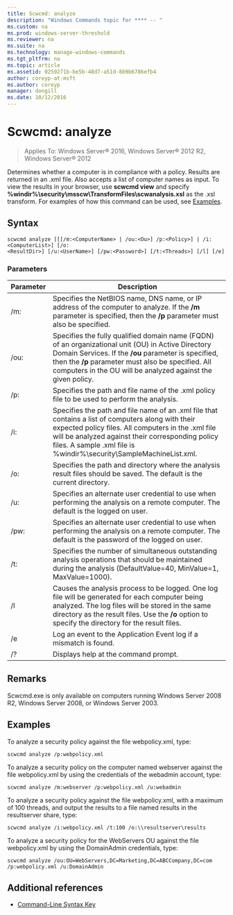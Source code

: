 ```yaml
---
title: Scwcmd: analyze
description: "Windows Commands topic for **** -- "
ms.custom: na
ms.prod: windows-server-threshold
ms.reviewer: na
ms.suite: na
ms.technology: manage-windows-commands
ms.tgt_pltfrm: na
ms.topic: article
ms.assetid: 0259271b-be5b-48d7-a51d-8b9b6786efb4
author: coreyp-at-msft
ms.author: coreyp
manager: dongill
ms.date: 10/12/2016
---
```


# Scwcmd: analyze

>Applies To: Windows Server&reg; 2016, Windows Server&reg; 2012 R2, Windows Server&reg; 2012

Determines whether a computer is in compliance with a policy. Results are returned in an .xml file. Also accepts a list of computer names as input. To view the results in your browser, use **scwcmd view** and specify **%windir%\security\msscw\TransformFiles\scwanalysis.xsl** as the .xsl transform. For examples of how this command can be used, see [Examples](#BKMK_Examples).
## Syntax
```
scwcmd analyze [[[/m:<ComputerName> | /ou:<Ou>] /p:<Policy>] | /i:<ComputerList>] [/o:
<ResultDir>] [/u:<UserName>] [/pw:<Password>] [/t:<Threads>] [/l] [/e]
```
### Parameters
|Parameter|Description|
|-------------|---------------|
|/m:<ComputerName>|Specifies the NetBIOS name, DNS name, or IP address of the computer to analyze. If the **/m** parameter is specified, then the **/p** parameter must also be specified.|
|/ou:<OuName>|Specifies the fully qualified domain name (FQDN) of an organizational unit (OU) in Active Directory Domain Services. If the **/ou** parameter is specified, then the **/p** parameter must also be specified. All computers in the OU will be analyzed against the given policy.|
|/p:<Policy>|Specifies the path and file name of the .xml policy file to be used to perform the analysis.|
|/i:<ComputerList>|Specifies the path and file name of an .xml file that contains a list of computers along with their expected policy files. All computers in the .xml file will be analyzed against their corresponding policy files. A sample .xml file is %windir%\security\SampleMachineList.xml.|
|/o:<ResultDir>|Specifies the path and directory where the analysis result files should be saved. The default is the current directory.|
|/u:<UserName>|Specifies an alternate user credential to use when performing the analysis on a remote computer. The default is the logged on user.|
|/pw:<Password>|Specifies an alternate user credential to use when performing the analysis on a remote computer. The default is the password of the logged on user.|
|/t:<Threads>|Specifies the number of simultaneous outstanding analysis operations that should be maintained during the analysis (DefaultValue=40, MinValue=1, MaxValue=1000).|
|/l|Causes the analysis process to be logged. One log file will be generated for each computer being analyzed. The log files will be stored in the same directory as the result files. Use the **/o** option to specify the directory for the result files.|
|/e|Log an event to the Application Event log if a mismatch is found.|
|/?|Displays help at the command prompt.|
## Remarks
Scwcmd.exe is only available on computers running Windows Server 2008 R2, Windows Server 2008, or Windows Server 2003.
## <a name="BKMK_Examples"></a>Examples
To analyze a security policy against the file webpolicy.xml, type:
```
scwcmd analyze /p:webpolicy.xml
```
To analyze a security policy on the computer named webserver against the file webpolicy.xml by using the credentials of the webadmin account, type:
```
scwcmd analyze /m:webserver /p:webpolicy.xml /u:webadmin
```
To analyze a security policy against the file webpolicy.xml, with a maximum of 100 threads, and output the results to a file named results in the resultserver share, type:
```
scwcmd analyze /i:webpolicy.xml /t:100 /o:\\resultserver\results
```
To analyze a security policy for the WebServers OU against the file webpolicy.xml by using the DomainAdmin credentials, type:
```
scwcmd analyze /ou:OU=WebServers,DC=Marketing,DC=ABCCompany,DC=com /p:webpolicy.xml /u:DomainAdmin
```
## Additional references
-   [Command-Line Syntax Key](Command-Line-Syntax-Key.md)
